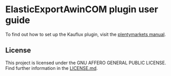 
# ElasticExportAwinCOM plugin user guide

<div class="alert alert-info" role="alert">
  To find out how to set up the Kauflux plugin, visit the <a href="https://knowledge.plentymarkets.com/en/markets/price-search-engines/awin" target="_blank">plentymarkets manual</a>.
</div>

## License

This project is licensed under the GNU AFFERO GENERAL PUBLIC LICENSE. Find further information in the [LICENSE.md](https://github.com/plentymarkets/plugin-elastic-export-awin-com/blob/master/LICENSE.md).
